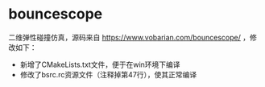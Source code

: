 # bouncescope
二维弹性碰撞仿真，源码来自 https://www.vobarian.com/bouncescope/ ，修改如下：
- 新增了CMakeLists.txt文件，便于在win环境下编译
- 修改了bsrc.rc资源文件（注释掉第47行），使其正常编译
